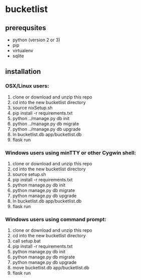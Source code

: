 # bucketlist

## prerequsites
* python (version 2 or 3)
* pip
* virtualenv
* sqlite

## installation

### OSX/Linux users:
1. clone or download and unzip this repo
2. cd into the new bucketlist directory
3. source nixSetup.sh
4. pip install -r requirements.txt
5. python ../manage.py db init
6. python ../manage.py db migrate
7. python ../manage.py db upgrade
8. ln bucketlist.db app/bucketlist.db
9. flask run

### Windows users using minTTY or other Cygwin shell:
1. clone or download and unzip this repo
2. cd into the new bucketlist directory
3. source setup.sh
4. pip install -r requirements.txt
5. python manage.py db init
6. python manage.py db migrate
7. python manage.py db upgrade
8. ln bucketlist.db app/bucketlist.db
9. flask run

### Windows users using command prompt:
1. clone or download and unzip this repo
2. cd into the new bucketlist directory
3. call setup.bat
4. pip install -r requirements.txt
5. python manage.py db init
6. python manage.py db migrate
7. python manage.py db upgrade
8. move bucketlist.db app/bucketlist.db
9. flask run
